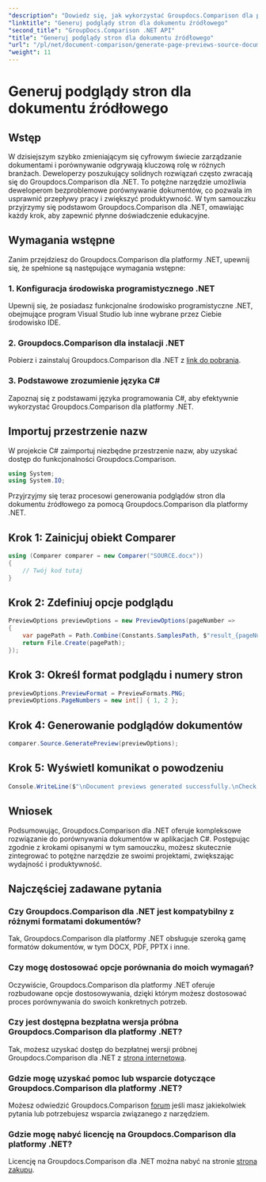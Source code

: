 ```yaml
---
"description": "Dowiedz się, jak wykorzystać Groupdocs.Comparison dla platformy .NET, aby skutecznie usprawnić procesy porównywania dokumentów w projektach C#."
"linktitle": "Generuj podglądy stron dla dokumentu źródłowego"
"second_title": "GroupDocs.Comparison .NET API"
"title": "Generuj podglądy stron dla dokumentu źródłowego"
"url": "/pl/net/document-comparison/generate-page-previews-source-document/"
"weight": 11
---
```


# Generuj podglądy stron dla dokumentu źródłowego

## Wstęp
W dzisiejszym szybko zmieniającym się cyfrowym świecie zarządzanie dokumentami i porównywanie odgrywają kluczową rolę w różnych branżach. Deweloperzy poszukujący solidnych rozwiązań często zwracają się do Groupdocs.Comparison dla .NET. To potężne narzędzie umożliwia deweloperom bezproblemowe porównywanie dokumentów, co pozwala im usprawnić przepływy pracy i zwiększyć produktywność. W tym samouczku przyjrzymy się podstawom Groupdocs.Comparison dla .NET, omawiając każdy krok, aby zapewnić płynne doświadczenie edukacyjne.
## Wymagania wstępne
Zanim przejdziesz do Groupdocs.Comparison dla platformy .NET, upewnij się, że spełnione są następujące wymagania wstępne:
### 1. Konfiguracja środowiska programistycznego .NET
Upewnij się, że posiadasz funkcjonalne środowisko programistyczne .NET, obejmujące program Visual Studio lub inne wybrane przez Ciebie środowisko IDE.
### 2. Groupdocs.Comparison dla instalacji .NET
Pobierz i zainstaluj Groupdocs.Comparison dla .NET z [link do pobrania](https://releases.groupdocs.com/comparison/net/).
### 3. Podstawowe zrozumienie języka C#
Zapoznaj się z podstawami języka programowania C#, aby efektywnie wykorzystać Groupdocs.Comparison dla platformy .NET.

## Importuj przestrzenie nazw
W projekcie C# zaimportuj niezbędne przestrzenie nazw, aby uzyskać dostęp do funkcjonalności Groupdocs.Comparison.

```csharp
using System;
using System.IO;
```

Przyjrzyjmy się teraz procesowi generowania podglądów stron dla dokumentu źródłowego za pomocą Groupdocs.Comparison dla platformy .NET.
## Krok 1: Zainicjuj obiekt Comparer
```csharp
using (Comparer comparer = new Comparer("SOURCE.docx"))
{
    // Twój kod tutaj
}
```
## Krok 2: Zdefiniuj opcje podglądu
```csharp
PreviewOptions previewOptions = new PreviewOptions(pageNumber =>
{
    var pagePath = Path.Combine(Constants.SamplesPath, $"result_{pageNumber}.png");
    return File.Create(pagePath);
});
```
## Krok 3: Określ format podglądu i numery stron
```csharp
previewOptions.PreviewFormat = PreviewFormats.PNG;
previewOptions.PageNumbers = new int[] { 1, 2 };
```
## Krok 4: Generowanie podglądów dokumentów
```csharp
comparer.Source.GeneratePreview(previewOptions);
```
## Krok 5: Wyświetl komunikat o powodzeniu
```csharp
Console.WriteLine($"\nDocument previews generated successfully.\nCheck output in {Directory.GetCurrentDirectory()}.");
```

## Wniosek
Podsumowując, Groupdocs.Comparison dla .NET oferuje kompleksowe rozwiązanie do porównywania dokumentów w aplikacjach C#. Postępując zgodnie z krokami opisanymi w tym samouczku, możesz skutecznie zintegrować to potężne narzędzie ze swoimi projektami, zwiększając wydajność i produktywność.
## Najczęściej zadawane pytania
### Czy Groupdocs.Comparison dla .NET jest kompatybilny z różnymi formatami dokumentów?
Tak, Groupdocs.Comparison dla platformy .NET obsługuje szeroką gamę formatów dokumentów, w tym DOCX, PDF, PPTX i inne.
### Czy mogę dostosować opcje porównania do moich wymagań?
Oczywiście, Groupdocs.Comparison dla platformy .NET oferuje rozbudowane opcje dostosowywania, dzięki którym możesz dostosować proces porównywania do swoich konkretnych potrzeb.
### Czy jest dostępna bezpłatna wersja próbna Groupdocs.Comparison dla platformy .NET?
Tak, możesz uzyskać dostęp do bezpłatnej wersji próbnej Groupdocs.Comparison dla .NET z [strona internetowa](https://releases.groupdocs.com/).
### Gdzie mogę uzyskać pomoc lub wsparcie dotyczące Groupdocs.Comparison dla platformy .NET?
Możesz odwiedzić Groupdocs.Comparison [forum](https://forum.groupdocs.com/c/comparison/12) jeśli masz jakiekolwiek pytania lub potrzebujesz wsparcia związanego z narzędziem.
### Gdzie mogę nabyć licencję na Groupdocs.Comparison dla platformy .NET?
Licencję na Groupdocs.Comparison dla .NET można nabyć na stronie [strona zakupu](https://purchase.groupdocs.com/buy).